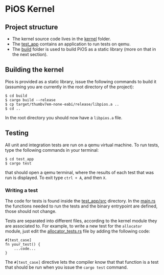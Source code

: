 # PiOS Kernel

## Project structure

- The kernel source code lives in the [kernel](kernel) folder.
- The [test_app](test_app) contains an application to run tests on qemu.
- The [build](build) folder is used to build PiOS as a static library (more on that in the next section).

## Building the kernel

Pios is provided as a static library, issue the following commands to build it (assuming you are currently in the root directory of the project):
```
$ cd build
$ cargo build --release
$ cp target/thumbv7em-none-eabi/release/libpios.a ..
$ cd ..
```

In the root directory you should now have a `libpios.a` file.

## Testing

All unit and integration tests are run on a qemu virtual machine. To run tests, type the following commands in your terminal:
```
$ cd test_app
$ cargo test
```
that should open a qemu terminal, where the results of each test that was run is displayed. To exit type `ctrl + A`, and then `X`.

### Writing a test

The code for tests is found inside the [test_app/src](test_app/src) directory. In the [main.rs](test_app/src/main.rs) the functions needed to run the tests and the binary entrypoint are defined, those should not change.

Tests are separated into different files, according to the kernel module they are associated to. For example, to write a new test for the `allocator` module, just edit the [allocator_tests.rs](test_app/src/allocator_tests.rs) file by adding the following code:

```
#[test_case]
fn your_test() {
    ...code...
}
```

The `#[test_case]` directive lets the compiler know that that function is a test that should be run when you issue the `cargo test` command.